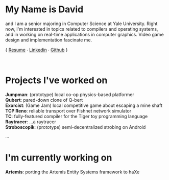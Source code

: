 <h1 id="maintitle">My Name is David</h1>
and I am a senior majoring in Computer Science at Yale University. Right now,
I'm interested in topics related to compilers and operating systems, and in
working on real-time applications in computer graphics. Video game design and
implementation fascinate me.

<p class="linkdivider">
    <span class="classybrace">{</span>
    <span class="prolinks"><a href="uploads/davidyu_resume.pdf">Resume</a> ∙ <a href="http://www.linkedin.com/profile/view?id=57377115">Linkedin</a> ∙ <a href="http://github.com/desktop">Github</a></span>
    <span class="classybrace">}</span>
</p>
<p><br/></p>

Projects I've worked on
========================

<p class="indent"><strong>Jumpman</strong>: (prototype) local co-op physics-based platformer <br />
<strong>Qubert</strong>: pared-down clone of Q-bert <br />
<strong>Exorcist</strong>: (Game Jam) local competitive game about escaping a mine shaft <br />
<strong>TCP Reno</strong>: reliable transport over Fishnet network simulator <br />
<strong>TC</strong>: fully-featured compiler for the Tiger toy programming language <br />
<strong>Raytracer</strong>: ...a raytracer <br />
<strong>Stroboscopik</strong>: (prototype) semi-decentralized strobing on Android</p>

<p class="divider">∙∙∙</p>

I'm currently working on
=====================

<p class="indent">
<strong>Artemis</strong>: porting the Artemis Entity Systems framework to haXe</p>
